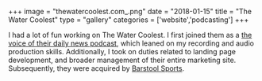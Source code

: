 +++
image = "thewatercoolest.com_.png"
date = "2018-01-15"
title = "The Water Coolest"
type = "gallery"
categories = ['website','podcasting']
+++

I had a lot of fun working on The Water Coolest. I first joined them as a [the voice of their daily news podcast](https://podcasts.apple.com/us/podcast/the-water-coolest/id1286317515), which leaned on my recording and audio production skills. Additionally, I took on duties related to landing page development, and broader management of their entire marketing site. Subsequently, they were acquired by [Barstool Sports](https://www.benzinga.com/m-a/21/12/24717252/barstool-sports-acquires-business-and-market-newsletter-the-water-coolest).